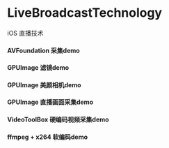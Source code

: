 # LiveBroadcastTechnology
iOS  直播技术


#### AVFoundation 采集demo

#### GPUImage 滤镜demo

#### GPUImage 美颜相机demo

#### GPUImage 直播画面采集demo

#### VideoToolBox 硬编码视频采集demo

#### ffmpeg + x264 软编码demo
